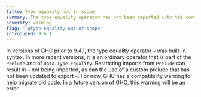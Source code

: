 ```yaml
---
title: Type equality not in scope
summary: The type equality operator has not been imported into the current module.
severity: warning
flag: "-Wtype-equality-out-of-scope"
introduced: 9.6.1
---
```


In versions of GHC prior to 9.4.1, the type equality operator `~` was built-in syntax. In more recent versions, it is an ordinary operator that is part of the `Prelude` and of `Data.Type.Equality`. Restricting imports from `Prelude` can result in `~` not being imported, as can the use of a custom prelude that has not been updated to export `~`. For now, GHC has a compatibility warning to help migrate old code. In a future version of GHC, this warning will be an error.
